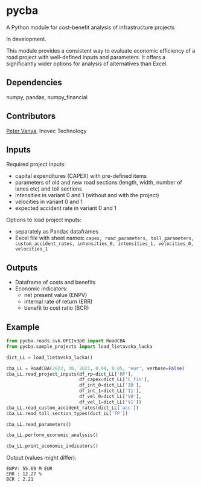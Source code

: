 # pycba
A Python module for cost-benefit analysis of infrastructure projects

In development.

This module provides a consistent way to evaluate economic efficiency
of a road project with well-defined inputs and parameters.
It offers a significantly wider options for analysis of alternatives
than Excel.

## Dependencies
numpy, pandas, numpy_financial

## Contributors
[Peter Vanya](https://github.com/petervanya), Inovec Technology

## Inputs
Required project inputs:
* capital expenditures (CAPEX) with pre-defined items
* parameters of old and new road sections (length, width, number of lanes etc)
  and toll sections
* intensities in variant 0 and 1 (without and with the project)
* velocities in variant 0 and 1
* expected accident rate in variant 0 and 1

Options to load project inputs:
* separately as Pandas dataframes
* Excel file with sheet names: `capex, road_parameters, toll_parameters, 
custom_accident_rates, intensities_0, intensities_1, velocities_0, velocities_1`

## Outputs
* Dataframe of costs and benefits
* Economic indicators:
  - net present value (ENPV)
  - internal rate of return (ERR)
  - benefit to cost ratio (BCR)

## Example

```python
from pycba.roads.svk.OPIIv3p0 import RoadCBA
from pycba.sample_projects import load_lietavska_lucka

dict_LL = load_lietavska_lucka()

cba_LL = RoadCBA(2022, 30, 2021, 0.04, 0.05, 'eur', verbose=False)
cba_LL.read_project_inputs(df_rp=dict_LL['RP'], 
                           df_capex=dict_LL['C_fin'],
                           df_int_0=dict_LL['I0'], 
                           df_int_1=dict_LL['I1'],
                           df_vel_0=dict_LL['V0'], 
                           df_vel_1=dict_LL['V1'])
cba_LL.read_custom_accident_rates(dict_LL['acc'])
cba_LL.read_toll_section_types(dict_LL['TP'])

cba_LL.read_parameters()

cba_LL.perform_economic_analysis()

cba_LL.print_economic_indicators()
```

Output (values might differ):
```
ENPV: 55.69 M EUR
ERR : 12.27 %
BCR : 2.21
```



